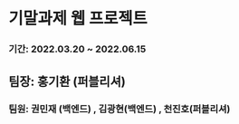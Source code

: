 # 기말과제 웹 프로젝트
### 기간: 2022.03.20 ~ 2022.06.15
## 팀장: 홍기환 (퍼블리셔)
### 팀원: 권민재 (백엔드) , 김광현(백엔드) , 천진호(퍼블리셔)
